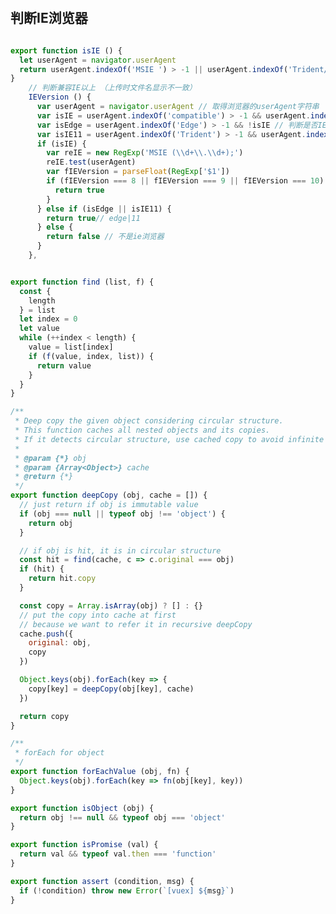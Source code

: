 ﻿﻿##  判断IE浏览器```jsexport function isIE () {  let userAgent = navigator.userAgent  return userAgent.indexOf('MSIE ') > -1 || userAgent.indexOf('Trident/') > -1 || userAgent.indexOf('Edge/') > -1}    // 判断兼容IE以上 （上传时文件名显示不一致）    IEVersion () {      var userAgent = navigator.userAgent // 取得浏览器的userAgent字符串      var isIE = userAgent.indexOf('compatible') > -1 && userAgent.indexOf('MSIE') > -1 // 判断是否IE<11浏览器      var isEdge = userAgent.indexOf('Edge') > -1 && !isIE // 判断是否IE的Edge浏览器      var isIE11 = userAgent.indexOf('Trident') > -1 && userAgent.indexOf('rv:11.0') > -1      if (isIE) {        var reIE = new RegExp('MSIE (\\d+\\.\\d+);')        reIE.test(userAgent)        var fIEVersion = parseFloat(RegExp['$1'])        if (fIEVersion === 8 || fIEVersion === 9 || fIEVersion === 10) {          return true        }      } else if (isEdge || isIE11) {        return true// edge|11      } else {        return false // 不是ie浏览器      }    },``````jsexport function find (list, f) {  const {    length  } = list  let index = 0  let value  while (++index < length) {    value = list[index]    if (f(value, index, list)) {      return value    }  }}/** * Deep copy the given object considering circular structure. * This function caches all nested objects and its copies. * If it detects circular structure, use cached copy to avoid infinite loop. * * @param {*} obj * @param {Array<Object>} cache * @return {*} */export function deepCopy (obj, cache = []) {  // just return if obj is immutable value  if (obj === null || typeof obj !== 'object') {    return obj  }  // if obj is hit, it is in circular structure  const hit = find(cache, c => c.original === obj)  if (hit) {    return hit.copy  }  const copy = Array.isArray(obj) ? [] : {}  // put the copy into cache at first  // because we want to refer it in recursive deepCopy  cache.push({    original: obj,    copy  })  Object.keys(obj).forEach(key => {    copy[key] = deepCopy(obj[key], cache)  })  return copy}/** * forEach for object */export function forEachValue (obj, fn) {  Object.keys(obj).forEach(key => fn(obj[key], key))}export function isObject (obj) {  return obj !== null && typeof obj === 'object'}export function isPromise (val) {  return val && typeof val.then === 'function'}export function assert (condition, msg) {  if (!condition) throw new Error(`[vuex] ${msg}`)}```